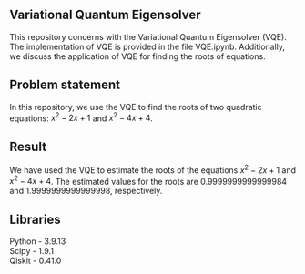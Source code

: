 ## Variational Quantum Eigensolver 

This repository concerns with the Variational Quantum Eigensolver (VQE). The implementation of VQE is provided in the file VQE.ipynb. Additionally, we discuss the application of VQE for finding the roots of equations.

## Problem statement

In this repository, we use the VQE to find the roots of two quadratic equations: $x^2-2x+1$ and $x^2-4x+4$.

## Result

We have used the VQE to estimate the roots of the equations $x^2-2x+1$ and $x^2-4x+4$. The estimated values for the roots are 0.9999999999999984 and 1.9999999999999998, respectively.

## Libraries
Python - 3.9.13 \
Scipy - 1.9.1\
Qiskit - 0.41.0
